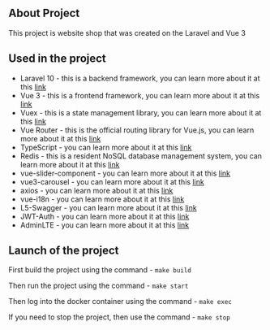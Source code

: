 ## About Project

This project is website shop that was created on the Laravel and Vue 3

## Used in the project

- Laravel 10 - this is a backend framework, you can learn more about it at this [link](https://laravel.com/)
- Vue 3 - this is a frontend framework, you can learn more about it at this [link](https://vuejs.org/)
- Vuex - this is a state management library, you can learn more about it at this [link](https://vuex.vuejs.org/)
- Vue Router - this is the official routing library for Vue.js, you can learn more about it at this [link](https://router.vuejs.org/)
- TypeScript - you can learn more about it at this [link](https://www.typescriptlang.org/)
- Redis - this is a resident NoSQL database management system, you can learn more about it at this [link](https://redis.io/)
- vue-slider-component - you can learn more about it at this [link](https://nightcatsama.github.io/vue-slider-component/#/)
- vue3-carousel - you can learn more about it at this [link](https://ismail9k.github.io/vue3-carousel/)
- axios - you can learn more about it at this [link](https://axios-http.com/ru/docs/intro)
- vue-i18n - you can learn more about it at this [link](https://vue-i18n.intlify.dev/)
- L5-Swagger - you can learn more about it at this [link](https://github.com/DarkaOnLine/L5-Swagger)
- JWT-Auth - you can learn more about it at this [link](https://jwt-auth.readthedocs.io/en/develop/laravel-installation/)
- AdminLTE - you can learn more about it at this [link](https://github.com/jeroennoten/Laravel-AdminLTE)

## Launch of the project
First build the project using the command - ```make build```

Then run the project using the command - ```make start```

Then log into the docker container using the command - ```make exec```

If you need to stop the project, then use the command - ```make stop```
